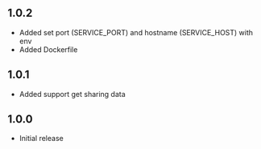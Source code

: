 ## 1.0.2

- Added set port (SERVICE_PORT) and hostname (SERVICE_HOST) with env
- Added Dockerfile

## 1.0.1

- Added support get sharing data

## 1.0.0

- Initial release
